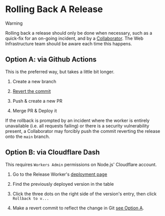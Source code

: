 # Rolling Back A Release

> [!WARNING]
> Rolling back a release should only be done when necessary,
> such as a quick-fix for an on-going incident,
> and by a [Collaborator](../CONTRIBUTING.md#contributing).
> The Web Infrastructure team should be aware each time this happens.

## Option A: via Github Actions

This is the preferred way, but takes a little bit longer.

1. Create a new branch

2. [Revert the commit](https://git-scm.com/docs/git-revert)

3. Push & create a new PR

4. Merge PR & Deploy it

If the rollback is prompted by an incident where the worker is entirely unavailable (i.e. all requests failing) or there is a security vulnerability present,
a Collaborator may forcibly push the commit reverting the release onto the `main` branch.

## Option B: via Cloudflare Dash

This requires `Workers Admin` permissions on Node.js' Cloudflare account.

1. Go to the Release Worker's [deployment page](https://dash.cloudflare.com/?account=/workers/services/view/dist-worker/production/deployments)

2. Find the previously deployed version in the table

3. Click the three dots on the right side of the version's entry, then click `Rollback to v...`

4. Make a revert commit to reflect the change in Git [see Option A](#option-a-via-github-actions).
